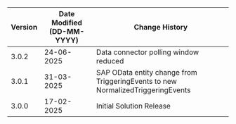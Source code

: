 | **Version** | **Date Modified (DD-MM-YYYY)** | **Change History**                          |
|-------------|--------------------------------|---------------------------------------------|
| 3.0.2       |  24-06-2025                    | Data connector polling window reduced |
| 3.0.1       |  31-03-2025                    | SAP OData entity change from TriggeringEvents to new NormalizedTriggeringEvents |
| 3.0.0       |  17-02-2025                    | Initial Solution Release |